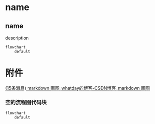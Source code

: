 # name

## name

description

```mermaid
flowchart
	default
```



# 附件

[(15条消息) markdown 画图_whatday的博客-CSDN博客_markdown 画图](https://blog.csdn.net/whatday/article/details/88655461)

### 空的流程图代码块

```mermaid
flowchart
	default
```





















